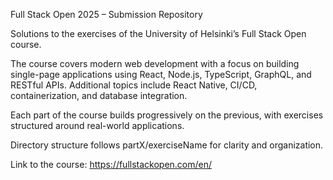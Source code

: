 Full Stack Open 2025 – Submission Repository

Solutions to the exercises of the University of Helsinki’s Full Stack Open course.

The course covers modern web development with a focus on building single-page applications using React, Node.js, TypeScript, GraphQL, and RESTful APIs. Additional topics include React Native, CI/CD, containerization, and database integration.

Each part of the course builds progressively on the previous, with exercises structured around real-world applications.

Directory structure follows partX/exerciseName for clarity and organization.

Link to the course: https://fullstackopen.com/en/
